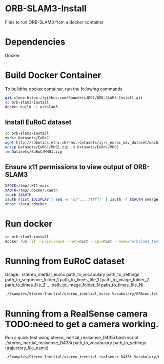 # ORB-SLAM3-Install
Files to run ORB-SLAM3 from a docker container

# Dependencies
Docker

# Build Docker Container

To buildthe docker container, run the following commands
```bash
git clone https://github.com/SaundersJE97/ORB-SLAM3-Install.git
cd orb-slam3-install
docker build -t orbslam3 .
```

## Install EuRoC dataset

```bash
cd orb-slam3-install
mkdir Datasets/EuRoC
wget http://robotics.ethz.ch/~asl-datasets/ijrr_euroc_mav_dataset/machine_hall/MH_01_easy/MH_01_easy.zip -O Datasets/EuRoC/MH01.zip
unzip Datasets/EuRoC/MH01.zip -d Datasets/EuRoC/MH01 
rm Datasets/EuRoC/MH01.zip
```

## Ensure x11 permissions to view output of ORB-SLAM3

```bash
XSOCK=/tmp/.X11-unix
XAUTH=/tmp/.docker.xauth
touch $XAUTH
xauth nlist $DISPLAY | sed -e 's/^..../ffff/' | xauth -f $XAUTH nmerge -
xhost +local:docker
```

# Run docker
```bash
cd orb-slam3-install
docker run -it --privileged --net=host --ipc=host --name="orbslam3_test_2" --gpus=all -e "DISPLAY=$DISPLAY" -e "QT_X11_NO_MITSHM=1" -v "/tmp/.X11-unix:/tmp/.X11-unix:rw" -e "XAUTHORITY=$XAUTH" -e ROS_IP=127.0.0.1 --cap-add=SYS_PTRACE -v `pwd`/Datasets:/Datasets orbslam3
```

# Running from EuRoC dataset
Usage: ./stereo_inertial_euroc path_to_vocabulary path_to_settings path_to_sequence_folder_1 path_to_times_file_1 (path_to_image_folder_2 path_to_times_file_2 ... path_to_image_folder_N path_to_times_file_N)
```bash
./Examples/Stereo-Inertial/stereo_inertial_euroc Vocabulary/ORBvoc.txt /Examples/Stereo-Inertial/RealSense_D435i.yaml
```

# Running from a RealSense camera TODO:need to get a camera working.
Run a quick test using stereo_inertial_realsense_D435i bash script
./stereo_inertial_realsense_D435i path_to_vocabulary path_to_settings (trajectory_file_name)
```bash
./Examples/Stereo-Inertial/stereo_inertial_realsense_D435i Vocabulary/ORBvoc.txt /Examples/Stereo-Inertial/RealSense_D435i.yaml
```

